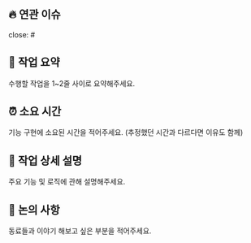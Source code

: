 ## 🔥 연관 이슈

close: #

## 📝 작업 요약

수행할 작업을 1~2줄 사이로 요약해주세요.

## ⏰ 소요 시간

기능 구현에 소요된 시간을 적어주세요. (추정했던 시간과 다르다면 이유도 함께)

## 🔎 작업 상세 설명

주요 기능 및 로직에 관해 설명해주세요.

## 🌟 논의 사항

동료들과 이야기 해보고 싶은 부분을 적어주세요.
